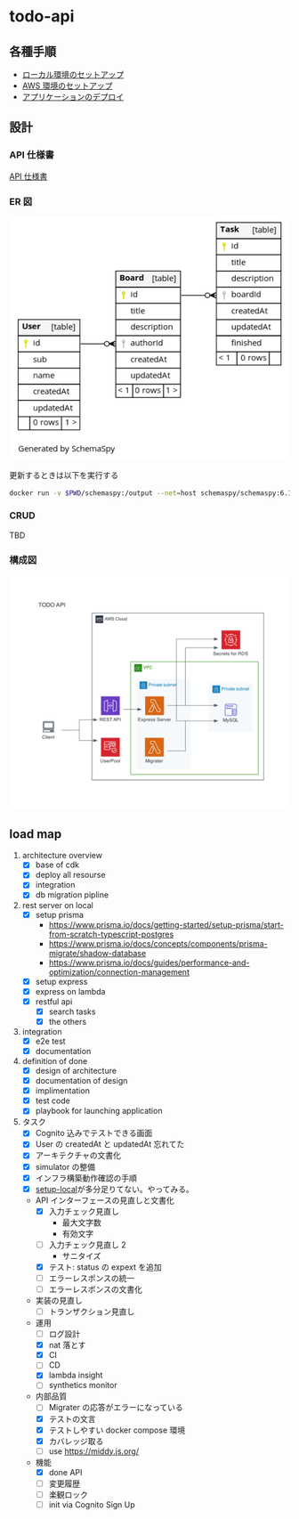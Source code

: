 # todo-api

## 各種手順

- [ローカル環境のセットアップ](./docs/setup-local.md)
- [AWS 環境のセットアップ](./docs/setup-infrastructure.md)
- [アプリケーションのデプロイ](./docs/deploy.md)

## 設計

### API 仕様書

[API 仕様書](./docs/api.md)

### ER 図

![ER](./schemaspy/tadb/diagrams/summary/relationships.real.large.png)

更新するときは以下を実行する

```sh
docker run -v $PWD/schemaspy:/output --net=host schemaspy/schemaspy:6.1.0 -t mysql -host localhost:53306 -db tadb -u tauser -p password -connprops useSSL\\\\=false -all
```

### CRUD

TBD

### 構成図

![構成図](./packages/diagram/images/index.png)

## load map

1. architecture overview
   - [x] base of cdk
   - [x] deploy all resourse
   - [x] integration
   - [x] db migration pipline
1. rest server on local
   - [x] setup prisma
     - https://www.prisma.io/docs/getting-started/setup-prisma/start-from-scratch-typescript-postgres
     - https://www.prisma.io/docs/concepts/components/prisma-migrate/shadow-database
     - https://www.prisma.io/docs/guides/performance-and-optimization/connection-management
   - [x] setup express
   - [x] express on lambda
   - [x] restful api
     - [x] search tasks
     - [x] the others
1. integration
   - [x] e2e test
   - [x] documentation
1. definition of done
   - [x] design of architecture
   - [x] documentation of design
   - [x] implimentation
   - [x] test code
   - [x] playbook for launching application
1. タスク
   - [x] Cognito 込みでテストできる画面
   - [x] User の createdAt と updatedAt 忘れてた
   - [x] アーキテクチャの文書化
   - [x] simulator の整備
   - [x] インフラ構築動作確認の手順
   - [x] [setup-local](./docs/setup-local.md)が多分足りてない。やってみる。
   - API インターフェースの見直しと文書化
     - [x] 入力チェック見直し
       - 最大文字数
       - 有効文字
     - [ ] 入力チェック見直し 2
       - サニタイズ
     - [x] テスト: status の expext を追加
     - [ ] エラーレスポンスの統一
     - [ ] エラーレスポンスの文書化
   - 実装の見直し
     - [ ] トランザクション見直し
   - 運用
     - [ ] ログ設計
     - [x] nat 落とす
     - [x] CI
     - [ ] CD
     - [x] lambda insight
     - [ ] synthetics monitor
   - 内部品質
     - [ ] Migrater の応答がエラーになっている
     - [x] テストの文言
     - [x] テストしやすい docker compose 環境
     - [x] カバレッジ取る
     - [ ] use https://middy.js.org/
   - 機能
     - [x] done API
     - [ ] 変更履歴
     - [ ] 楽観ロック
     - [ ] init via Cognito Sign Up
